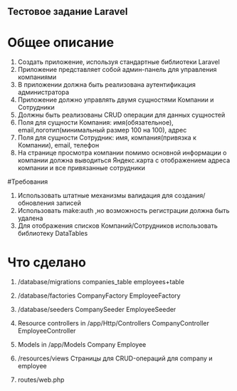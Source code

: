 ## Тестовое задание Laravel

# Общее описание
1. Создать приложение, используя стандартные библиотеки Laravel
2. Приложение представляет собой админ-панель для управления компаниями
3. В приложении должна быть реализована аутентификация администратора
4. Приложение должно управлять двумя сущностями Компании и Сотрудники
5. Должны быть реализованы CRUD операции для данных сущностей
6. Поля для сущности Компания: имя(обязательное), email,логотип(минимальный размер 100 на 100), адрес
7. Поля для сущности Сотрудник: имя, компания(привязка к Компании), email, телефон
8. На странице просмотра компании помимо основной информации о компании должна выводиться Яндекс.карта с отображением адреса компании и все привязанные сотрудники

#Требования
1. Использовать штатные механизмы валидация для создания/обновления записей
2. Использовать make:auth ,но возможность регистрации должна быть удалена
3. Для отображения списков Компаний/Сотрудников использовать библиотеку DataTables

# Что сделано

1. /database/migrations
companies_table
employees+table

2. /database/factories
CompanyFactory
EmployeeFactory

3. /database/seeders
CompanySeeder
EmployeeSeeder

4. Resource controllers in /app/Http/Controllers
CompanyController
EmployeeController

5. Models in /app/Models
Company
Employee

6. /resources/views
Страницы для CRUD-операций для company и employee

7. routes/web.php